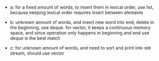 * a: for a fixed amount of words, to insert them in lexical order, use list, because keeping lexical order requires insert between elements

* b: unknown amount of words, and insert new word into end, delete in the beginning, use deque.
for vector, it keeps a continuous memory space, and since operation only happens in beginning and end
use deque is the best match

* c: for unknown amount of words, and need to sort and print into std stream, should use vector